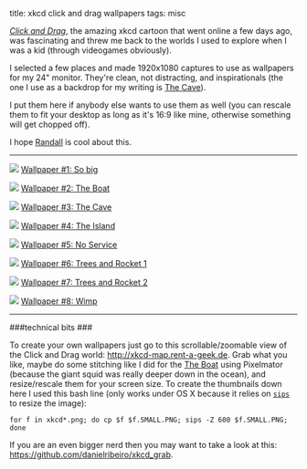 title: xkcd click and drag wallpapers
tags: misc



_[Click and Drag](http://xkcd.com/1110/)_, the amazing xkcd cartoon that went online a few days ago, was fascinating and threw me back to the worlds I used to explore when I was a kid (through videogames obviously).

I selected a few places and made 1920x1080 captures to use as wallpapers for my 24" monitor. They're clean, not distracting, and inspirationals (the one I use as a backdrop for my writing is [The Cave](https://dl.dropbox.com/u/179731/xkcd_click_and_drag_cave.png)).

I put them here if anybody else wants to use them as well (you can rescale them to fit your desktop as long as it's 16:9 like mine, otherwise something will get chopped off).

I hope [Randall](http://xkcd.com/about/) is cool about this.

*****

![](https://dl.dropbox.com/u/179731/xkcd_click_and_drag_big.png.THUMBNAIL.PNG)
[Wallpaper #1: So big](https://dl.dropbox.com/u/179731/xkcd_click_and_drag_big.png)

![](https://dl.dropbox.com/u/179731/xkcd_click_and_drag_boat.png.THUMBNAIL.PNG)
[Wallpaper #2: The Boat](https://dl.dropbox.com/u/179731/xkcd_click_and_drag_boat.png)

![](https://dl.dropbox.com/u/179731/xkcd_click_and_drag_cave.png.THUMBNAIL.PNG)
[Wallpaper #3: The Cave](https://dl.dropbox.com/u/179731/xkcd_click_and_drag_cave.png)

![](https://dl.dropbox.com/u/179731/xkcd_click_and_drag_island.png.THUMBNAIL.PNG)
[Wallpaper #4: The Island](https://dl.dropbox.com/u/179731/xkcd_click_and_drag_island.png)

![](https://dl.dropbox.com/u/179731/xkcd_click_and_drag_noservice.png.THUMBNAIL.PNG)
[Wallpaper #5: No Service](https://dl.dropbox.com/u/179731/xkcd_click_and_drag_noservice.png)

![](https://dl.dropbox.com/u/179731/xkcd_click_and_drag_rocket1.png.THUMBNAIL.PNG)
[Wallpaper #6: Trees and Rocket 1](https://dl.dropbox.com/u/179731/xkcd_click_and_drag_rocket1.png)

![](https://dl.dropbox.com/u/179731/xkcd_click_and_drag_rocket2.png.THUMBNAIL.PNG)
[Wallpaper #7: Trees and Rocket 2](https://dl.dropbox.com/u/179731/xkcd_click_and_drag_rocket2.png)

![](https://dl.dropbox.com/u/179731/xkcd_click_and_drag_wimp.png.THUMBNAIL.PNG)
[Wallpaper #8: Wimp](https://dl.dropbox.com/u/179731/xkcd_click_and_drag_wimp.png)

****

###technical bits ###

To create your own wallpapers just go to this scrollable/zoomable view of the Click and Drag world: <http://xkcd-map.rent-a-geek.de>. Grab what you like, maybe do some stitching like I did for the [The Boat](https://dl.dropbox.com/u/179731/xkcd_click_and_drag_boat.png) using Pixelmator (because the giant squid was really deeper down in the ocean), and resize/rescale them for your screen size. To create the thumbnails down here I used this bash line (only works under OS X because it relies on [`sips`](https://developer.apple.com/library/mac/#documentation/Darwin/Reference/ManPages/man1/sips.1.html) to resize the image):

    for f in xkcd*.png; do cp $f $f.SMALL.PNG; sips -Z 600 $f.SMALL.PNG; done

If you are an even bigger nerd then you may want to take a look at this: <https://github.com/danielribeiro/xkcd_grab>.
